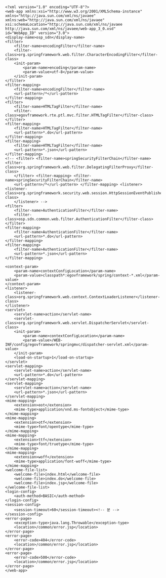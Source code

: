     
    <?xml version="1.0" encoding="UTF-8"?>
    <web-app xmlns:xsi="http://www.w3.org/2001/XMLSchema-instance"
	xmlns="http://java.sun.com/xml/ns/javaee" xmlns:web="http://java.sun.com/xml/ns/javaee"
	xsi:schemaLocation="http://java.sun.com/xml/ns/javaee http://java.sun.com/xml/ns/javaee/web-app_3_0.xsd"
	id="WebApp_ID" version="3.0">
	<display-name>osp_sdn</display-name>
	<filter>
		<filter-name>encodingFilter</filter-name>
		<filter-class>org.springframework.web.filter.CharacterEncodingFilter</filter-class>
		<init-param>
			<param-name>encoding</param-name>
			<param-value>utf-8</param-value>
		</init-param>
	</filter>
	<filter-mapping>
		<filter-name>encodingFilter</filter-name>
		<url-pattern>/*</url-pattern>
	</filter-mapping>
	<filter>
		<filter-name>HTMLTagFilter</filter-name>
		<filter-class>egovframework.rte.ptl.mvc.filter.HTMLTagFilter</filter-class>
	</filter>
	<filter-mapping>
		<filter-name>HTMLTagFilter</filter-name>
		<url-pattern>*.do</url-pattern>
	</filter-mapping>
	<filter-mapping>
		<filter-name>HTMLTagFilter</filter-name>
		<url-pattern>*.json</url-pattern>
	</filter-mapping>
	<!-- <filter> <filter-name>springSecurityFilterChain</filter-name> <filter-class>org.springframework.web.filter.DelegatingFilterProxy</filter-class> 
		</filter> <filter-mapping> <filter-name>springSecurityFilterChain</filter-name> 
		<url-pattern>/*</url-pattern> </filter-mapping> <listener> <listener-class>org.springframework.security.web.session.HttpSessionEventPublisher</listener-class> 
		</listener> -->
	<filter>
		<filter-name>AuthenticationFilter</filter-name>
		<filter-class>osp.sdn.common.web.filter.AuthenticationFilter</filter-class>
	</filter>
	<filter-mapping>
		<filter-name>AuthenticationFilter</filter-name>
		<url-pattern>*.do</url-pattern>
	</filter-mapping>
	<filter-mapping>
		<filter-name>AuthenticationFilter</filter-name>
		<url-pattern>*.json</url-pattern>
	</filter-mapping>

	<context-param>
		<param-name>contextConfigLocation</param-name>
		<param-value>classpath*:egovframework/spring/context-*.xml</param-value>
	</context-param>
	<listener>
		<listener-class>org.springframework.web.context.ContextLoaderListener</listener-class>
	</listener>
	<servlet>
		<servlet-name>action</servlet-name>
		<servlet-class>org.springframework.web.servlet.DispatcherServlet</servlet-class>
		<init-param>
			<param-name>contextConfigLocation</param-name>
			<param-value>/WEB-INF/config/egovframework/springmvc/dispatcher-servlet.xml</param-value>
		</init-param>
		<load-on-startup>1</load-on-startup>
	</servlet>
	<servlet-mapping>
		<servlet-name>action</servlet-name>
		<url-pattern>*.do</url-pattern>
	</servlet-mapping>
	<servlet-mapping>
		<servlet-name>action</servlet-name>
		<url-pattern>*.json</url-pattern>
	</servlet-mapping>
	<mime-mapping>
		<extension>eot</extension>
		<mime-type>application/vnd.ms-fontobject</mime-type>
	</mime-mapping>
	<mime-mapping>
		<extension>otf</extension>
		<mime-type>font/opentype</mime-type>
	</mime-mapping>
	<mime-mapping>
		<extension>ttf</extension>
		<mime-type>font/truetype</mime-type>
	</mime-mapping>
	<mime-mapping>
		<extension>woff</extension>
		<mime-type>application/font-woff</mime-type>
	</mime-mapping>
	<welcome-file-list>
		<welcome-file>index.html</welcome-file>
		<welcome-file>index.do</welcome-file>
		<welcome-file>index.jsp</welcome-file>
	</welcome-file-list>
	<login-config>
		<auth-method>BASIC</auth-method>
	</login-config>
	<session-config>
		<session-timeout>60</session-timeout><!-- 분 -->
	</session-config>
	<error-page>
		<exception-type>java.lang.Throwable</exception-type>
		<location>/common/error.jsp</location>
	</error-page>
	<error-page>
		<error-code>404</error-code>
		<location>/common/error.jsp</location>
	</error-page>
	<error-page>
		<error-code>500</error-code>
		<location>/common/error.jsp</location>
	</error-page>
    </web-app>
    

 

